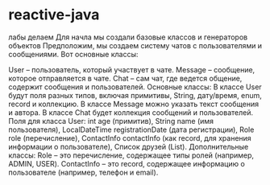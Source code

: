 # reactive-java
лабы делаем
Для начла мы создали базовые классов и генераторов объектов
Предположим, мы создаем систему чатов с пользователями и сообщениями. Вот основные классы:

User – пользователь, который участвует в чате.
Message – сообщение, которое отправляется в чате.
Chat – сам чат, где ведется общение, содержит сообщения и пользователей.
Основные классы:
В классе User будут поля разных типов, включая примитивы, String, дату/время, enum, record и коллекцию.
В классе Message можно указать текст сообщения и автора.
В классе Chat будет коллекция сообщений и пользователей.
Поля для класса User:
int age (примитив),
String name (имя пользователя),
LocalDateTime registrationDate (дата регистрации),
Role role (перечисление),
ContactInfo contactInfo (как record, для хранения информации о пользователе),
Список друзей (List<User>).
Дополнительные классы:
Role – это перечисление, содержащее типы ролей (например, ADMIN, USER).
ContactInfo – это record, содержащее информацию о пользователе (например, телефон и email).